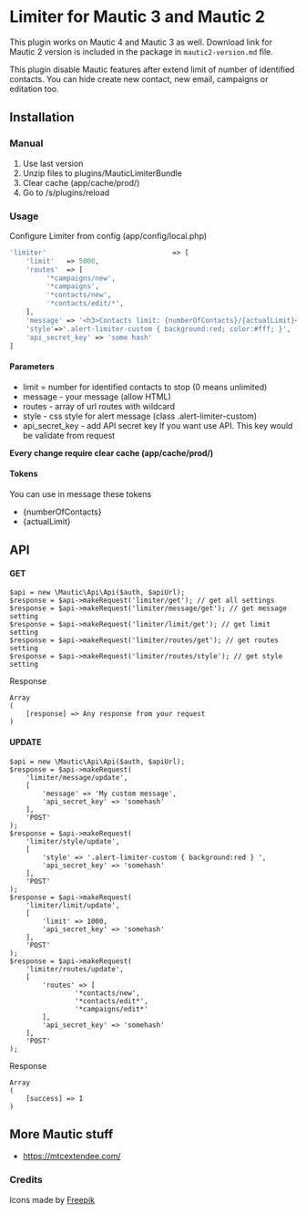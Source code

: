 # Limiter for Mautic 3 and Mautic 2

This plugin works on Mautic 4 and Mautic 3 as well. Download link for Mautic 2 version is included in the package in `mautic2-version.md` file.

This plugin disable Mautic features after extend limit of number of identified contacts. You can hide create new contact, new email, campaigns or editation too.

## Installation

### Manual

1. Use last version
2. Unzip files to plugins/MauticLimiterBundle
3. Clear cache (app/cache/prod/)
4. Go to /s/plugins/reload

### Usage

Configure Limiter from config (app/config/local.php) 

```php
'limiter'                               => [
    'limit'   => 5000, 
    'routes'  => [
         '*campaigns/new',
         '*campaigns',
         '*contacts/new',
         '*contacts/edit/*',
    ],
    'message' => '<h3>Contacts limit: {numberOfContacts}/{actualLimit}</h3><p>You have reached the limit  of contacts. <a href="bttps://mtcextendee.com/contact"><strong>contact support</strong></a></p>',
    'style'=>'.alert-limiter-custom { background:red; color:#fff; }',
    'api_secret_key' => 'some hash'
]
```

#### Parameters

- limit = number for identified contacts to stop (0 means unlimited)
- message - your message (allow HTML)
- routes - array of url routes with wildcard
- style - css style for alert message (class .alert-limiter-custom)
- api_secret_key - add API secret key If you want use API. This key would be validate from request

**Every change require clear cache (app/cache/prod/)**  

#### Tokens

You can use in message these tokens

- {numberOfContacts}
- {actualLimit}

## API

#### GET

```
$api = new \Mautic\Api\Api($auth, $apiUrl);
$response = $api->makeRequest('limiter/get'); // get all settings
$response = $api->makeRequest('limiter/message/get'); // get message setting
$response = $api->makeRequest('limiter/limit/get'); // get limit setting
$response = $api->makeRequest('limiter/routes/get'); // get routes setting
$response = $api->makeRequest('limiter/routes/style'); // get style setting
```

Response

```
Array
(
    [response] => Any response from your request
)
```

#### UPDATE
```
$api = new \Mautic\Api\Api($auth, $apiUrl);
$response = $api->makeRequest(
    'limiter/message/update',
    [
        'message' => 'My custom message',
        'api_secret_key' => 'somehash'
    ],
    'POST'
);
$response = $api->makeRequest(
    'limiter/style/update',
    [
        'style' => '.alert-limiter-custom { background:red } ',
        'api_secret_key' => 'somehash'
    ],
    'POST'
);
$response = $api->makeRequest(
    'limiter/limit/update',
    [
        'limit' => 1000,
        'api_secret_key' => 'somehash'
    ],
    'POST'
);
$response = $api->makeRequest(
    'limiter/routes/update',
    [
        'routes' => [
           		'*contacts/new',
           		'*contacts/edit*',
           		'*campaigns/edit*'
        ],
        'api_secret_key' => 'somehash'
    ],
    'POST'
);
```


Response

```
Array
(
    [success] => 1
)
```

## More Mautic stuff

- https://mtcextendee.com/

### Credits

Icons made by <a href="https://www.flaticon.com/authors/freepik" title="Freepik">Freepik</a>
